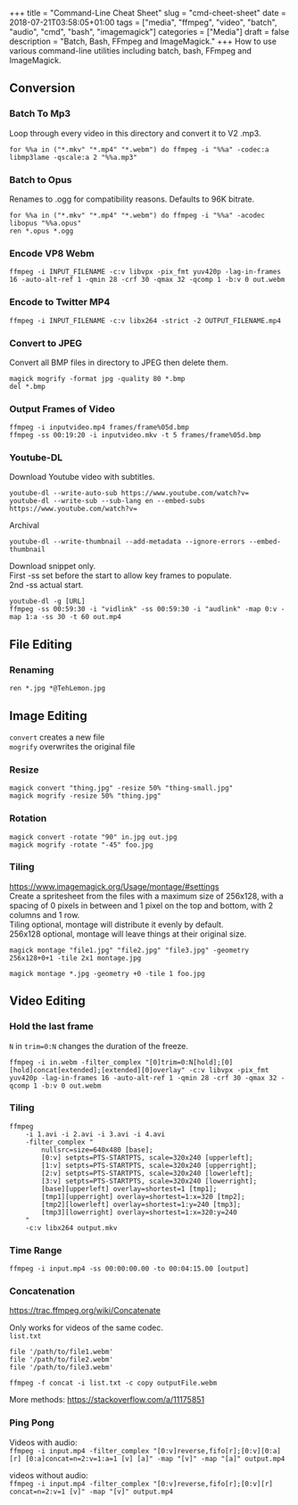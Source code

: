 +++
title = "Command-Line Cheat Sheet"
slug = "cmd-cheet-sheet"
date = 2018-07-21T03:58:05+01:00
tags = ["media", "ffmpeg", "video", "batch", "audio", "cmd", "bash", "imagemagick"]
categories = ["Media"]
draft = false
description = "Batch, Bash, FFmpeg and ImageMagick."
+++
How to use various command-line utilities including batch, bash, FFmpeg and ImageMagick.
<!--more-->

## Conversion

### Batch To Mp3

Loop through every video in this directory and convert it to V2 .mp3.
```
for %%a in ("*.mkv" "*.mp4" "*.webm") do ffmpeg -i "%%a" -codec:a libmp3lame -qscale:a 2 "%%a.mp3"
```

### Batch to Opus

Renames to .ogg for compatibility reasons.
Defaults to 96K bitrate.
```
for %%a in ("*.mkv" "*.mp4" "*.webm") do ffmpeg -i "%%a" -acodec libopus "%%a.opus"
ren *.opus *.ogg
```

### Encode VP8 Webm

```
ffmpeg -i INPUT_FILENAME -c:v libvpx -pix_fmt yuv420p -lag-in-frames 16 -auto-alt-ref 1 -qmin 28 -crf 30 -qmax 32 -qcomp 1 -b:v 0 out.webm
```

### Encode to Twitter MP4

```
ffmpeg -i INPUT_FILENAME -c:v libx264 -strict -2 OUTPUT_FILENAME.mp4
```

### Convert to JPEG

Convert all BMP files in directory to JPEG then delete them.
```
magick mogrify -format jpg -quality 80 *.bmp
del *.bmp
```

### Output Frames of Video

```
ffmpeg -i inputvideo.mp4 frames/frame%05d.bmp  
ffmpeg -ss 00:19:20 -i inputvideo.mkv -t 5 frames/frame%05d.bmp
```

### Youtube-DL

Download Youtube video with subtitles.

```
youtube-dl --write-auto-sub https://www.youtube.com/watch?v=
youtube-dl --write-sub --sub-lang en --embed-subs https://www.youtube.com/watch?v=
```

Archival
```
youtube-dl --write-thumbnail --add-metadata --ignore-errors --embed-thumbnail
```

Download snippet only.  
First -ss set before the start to allow key frames to populate.  
2nd -ss actual start.

```
youtube-dl -g [URL]  
ffmpeg -ss 00:59:30 -i "vidlink" -ss 00:59:30 -i "audlink" -map 0:v -map 1:a -ss 30 -t 60 out.mp4
```

## File Editing

### Renaming

`ren *.jpg *@TehLemon.jpg`

## Image Editing

`convert` creates a new file  
`mogrify` overwrites the original file

### Resize

```
magick convert "thing.jpg" -resize 50% "thing-small.jpg"
magick mogrify -resize 50% "thing.jpg" 
```

### Rotation

```
magick convert -rotate "90" in.jpg out.jpg
magick mogrify -rotate "-45" foo.jpg
```

### Tiling

<https://www.imagemagick.org/Usage/montage/#settings>  
Create a spritesheet from the files with a maximum size of 256x128, with a spacing of 0 pixels in between and 1 pixel on the top and bottom, with 2 columns and 1 row.  
Tiling optional, montage will distribute it evenly by default.  
256x128 optional, montage will leave things at their original size.  

```
magick montage "file1.jpg" "file2.jpg" "file3.jpg" -geometry 256x128+0+1 -tile 2x1 montage.jpg
```
```
magick montage *.jpg -geometry +0 -tile 1 foo.jpg
```

## Video Editing

### Hold the last frame

`N` in `trim=0:N` changes the duration of the freeze.
```
ffmpeg -i in.webm -filter_complex "[0]trim=0:N[hold];[0][hold]concat[extended];[extended][0]overlay" -c:v libvpx -pix_fmt yuv420p -lag-in-frames 16 -auto-alt-ref 1 -qmin 28 -crf 30 -qmax 32 -qcomp 1 -b:v 0 out.webm
```

### Tiling

```
ffmpeg
	-i 1.avi -i 2.avi -i 3.avi -i 4.avi
	-filter_complex "
		nullsrc=size=640x480 [base];
		[0:v] setpts=PTS-STARTPTS, scale=320x240 [upperleft];
		[1:v] setpts=PTS-STARTPTS, scale=320x240 [upperright];
		[2:v] setpts=PTS-STARTPTS, scale=320x240 [lowerleft];
		[3:v] setpts=PTS-STARTPTS, scale=320x240 [lowerright];
		[base][upperleft] overlay=shortest=1 [tmp1];
		[tmp1][upperright] overlay=shortest=1:x=320 [tmp2];
		[tmp2][lowerleft] overlay=shortest=1:y=240 [tmp3];
		[tmp3][lowerright] overlay=shortest=1:x=320:y=240
	"
	-c:v libx264 output.mkv
```

### Time Range

```
ffmpeg -i input.mp4 -ss 00:00:00.00 -to 00:04:15.00 [output]
```

### Concatenation

<https://trac.ffmpeg.org/wiki/Concatenate>  

Only works for videos of the same codec.  
`list.txt`
```
file '/path/to/file1.webm'  
file '/path/to/file2.webm'  
file '/path/to/file3.webm'  
```

`ffmpeg -f concat -i list.txt -c copy outputFile.webm`

More methods: <https://stackoverflow.com/a/11175851>

### Ping Pong

Videos with audio:  
`ffmpeg -i input.mp4 -filter_complex "[0:v]reverse,fifo[r];[0:v][0:a][r] [0:a]concat=n=2:v=1:a=1 [v] [a]" -map "[v]" -map "[a]" output.mp4`

videos without audio:  
`ffmpeg -i input.mp4 -filter_complex "[0:v]reverse,fifo[r];[0:v][r] concat=n=2:v=1 [v]" -map "[v]" output.mp4`
